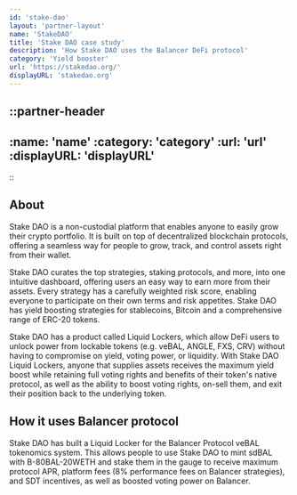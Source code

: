 ```yaml
---
id: 'stake-dao'
layout: 'partner-layout'
name: 'StakeDAO'
title: 'Stake DAO case study'
description: 'How Stake DAO uses the Balancer DeFi protocol'
category: 'Yield booster'
url: 'https://stakedao.org/'
displayURL: 'stakedao.org'
---
```


::partner-header
---
:name: 'name'
:category: 'category'
:url: 'url'
:displayURL: 'displayURL'
---
::

## About

Stake DAO is a non-custodial platform that enables anyone to easily grow their crypto portfolio. It is built on top of decentralized blockchain protocols, offering a seamless way for people to grow, track, and control assets right from their wallet.

Stake DAO curates the top strategies, staking protocols, and more, into one intuitive dashboard, offering users an easy way to earn more from their assets. Every strategy has a carefully weighted risk score, enabling everyone to participate on their own terms and risk appetites. Stake DAO has yield boosting strategies for stablecoins, Bitcoin and a comprehensive range of ERC-20 tokens.

Stake DAO has a product called Liquid Lockers, which allow DeFi users to unlock power from lockable tokens (e.g. veBAL, ANGLE, FXS, CRV) without having to compromise on yield, voting power, or liquidity. With Stake DAO Liquid Lockers, anyone that supplies assets receives the maximum yield boost while retaining full voting rights and benefits of their token's native protocol, as well as the ability to boost voting rights, on-sell them, and exit their position back to the underlying token.

## How it uses Balancer protocol

Stake DAO has built a Liquid Locker for the Balancer Protocol veBAL tokenomics system. This allows people to use Stake DAO to mint sdBAL with B-80BAL-20WETH and stake them in the gauge to receive maximum protocol APR, platform fees (8% performance fees on Balancer strategies), and SDT incentives, as well as boosted voting power on Balancer.
